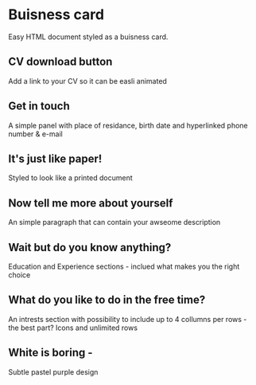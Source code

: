 # Buisness card
Easy HTML document styled as a buisness card.  
## CV download button  
Add a link to your CV so it can be easli animated  
## Get in touch  
A simple panel with place of residance, birth date and hyperlinked phone number & e-mail  
## It's just like paper!  
Styled to look like a printed document  
## Now tell me more about yourself
An simple paragraph that can contain your awseome description
## Wait but do you know anything?
Education and Experience sections - inclued what makes you the right choice
## What do you like to do in the free time?
An intrests section with possibility to include up to 4 collumns per rows - the best part? Icons and unlimited rows
## White is boring -
Subtle pastel purple design
